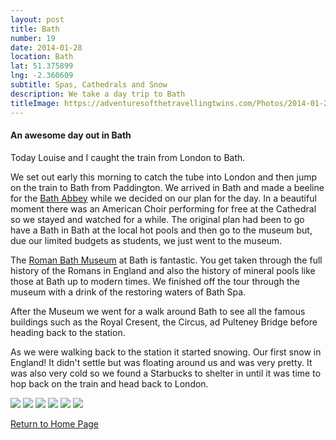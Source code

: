 ```yaml
---
layout: post
title: Bath
number: 19
date: 2014-01-28
location: Bath
lat: 51.375899
lng: -2.360609
subtitle: Spas, Cathedrals and Snow
description: We take a day trip to Bath
titleImage: https://adventuresofthetravellingtwins.com/Photos/2014-01-28-Bath/cover-min.JPG
---
```


<h4>An awesome day out in Bath</h4>

Today Louise and I caught the train from London to Bath. 

We set out early this morning to catch the tube into London and then jump on the train to Bath from Paddington. 
We arrived in Bath and made a beeline for the <a target="_blank" href="http://www.bathabbey.org/">Bath Abbey</a> while we decided on our plan for the day. In a beautiful moment there was an American Choir performing for free at the Cathedral so we stayed and watched for a while. 
The original plan had been to go have a Bath in Bath at the local hot pools and then go to the museum but, due our limited budgets as students, we just went to the museum.

The <a target="_blank" href="https://www.romanbaths.co.uk/"> Roman Bath Museum</a> at Bath is fantastic. 
You get taken through the full history of the Romans in England and also the history of mineral pools like those at Bath up to modern times. We finished off the tour through the museum with a drink of the restoring waters of Bath Spa.

After the Museum we went for a walk around Bath to see all the famous buildings such as the Royal Cresent, the Circus, ad Pulteney Bridge before heading back to the station.

As we were walking back to the station it started snowing. Our first snow in England! It didn't settle but was floating around us and was very pretty. It was also very cold so we found a Starbucks to shelter in until it was time to hop back on the train and head back to London. 

<img src="https://adventuresofthetravellingtwins.com/Photos/2014-01-28-Bath/day11-min.JPG" class="image1">
<img src="https://adventuresofthetravellingtwins.com/Photos/2014-01-28-Bath/day12-min.JPG" class="image1">
<img src="https://adventuresofthetravellingtwins.com/Photos/2014-01-28-Bath/day13-min.JPG" class="image1">
<img src="https://adventuresofthetravellingtwins.com/Photos/2014-01-28-Bath/day14-min.JPG" class="image1">
<img src="https://adventuresofthetravellingtwins.com/Photos/2014-01-28-Bath/day15-min.JPG" class="image1">
<img src="https://adventuresofthetravellingtwins.com/Photos/2014-01-28-Bath/day16-min.JPG" class="image1">

<a href="https://adventuresofthetravellingtwins.com/">Return to Home Page</a>
